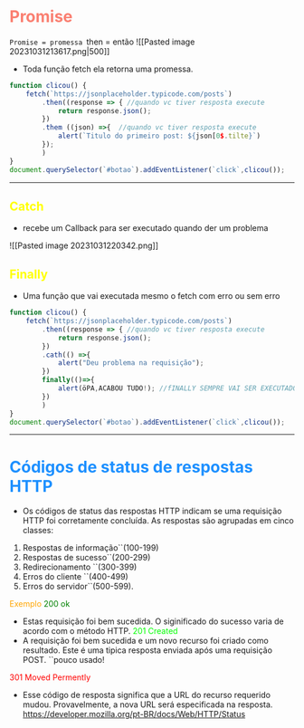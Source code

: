 # <span style="color:salmon">Promise</span> 
``Promise = promessa
``then = então
![[Pasted image 20231031213617.png|500]]
- Toda função fetch ela retorna uma promessa.

```js
function clicou() {
	fetch(`https://jsonplaceholder.typicode.com/posts`)
		.then((response => { //quando vc tiver resposta execute
			return response.json();
		})
		.them ((json) =>{  //quando vc tiver resposta execute
			alert(`Titulo do primeiro post: ${json[0$.tilte}`)
		});
		)
}
document.querySelector(`#botao`).addEventListener(`click`,clicou());
```
---
##  <span style="color:yellow">Catch</span>
- recebe um Callback para ser executado quando der um problema

![[Pasted image 20231031220342.png]]
## <span style="color:yellow">Finally</span>
- Uma função que vai executada mesmo o fetch com erro ou sem erro
```js
function clicou() {
	fetch(`https://jsonplaceholder.typicode.com/posts`)
		.then((response => { //quando vc tiver resposta execute
			return response.json();
		})
		.cath(() =>{
			alert("Deu problema na requisição");
		})
		finally(()=>{
			alert(öPA,ACABOU TUDO!); //fINALLY SEMPRE VAI SER EXECUTADO.
		})
		)
}
document.querySelector(`#botao`).addEventListener(`click`,clicou());
```
---
# <span style="color: #1E90FF">Códigos de status de respostas HTTP</span>
- Os códigos de status das respostas HTTP indicam se uma requisição HTTP foi corretamente concluída. As respostas são agrupadas em cinco classes:
1. Respostas de informação``(100-199)
2. Respostas de sucesso``(200-299)
3. Redirecionamento ``(300-399)
4. Erros do cliente ``(400-499)
5. Erros do servidor``(500-599).

<span style="color:orange">Exemplo</span>
<span style="color:green">200 ok</span>
- Estas requisição foi bem sucedida. O siginificado do sucesso varia de acordo com o método HTTP.
<span style="color: #00FF00">201 Created</span>
- A requisição foi bem sucedida e um novo recurso foi criado como resultado. Este é uma tipica resposta enviada após uma requisição POST.
``pouco usado!

<span style="color:red">301 Moved Permently</span>
- Esse código de resposta significa que a URL do recurso requerido mudou. Provavelmente, a nova URL será especificada na resposta.
https://developer.mozilla.org/pt-BR/docs/Web/HTTP/Status
